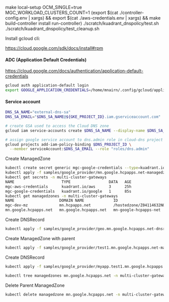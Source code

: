 
make local-setup OCM_SINGLE=true MGC_WORKLOAD_CLUSTERS_COUNT=1
(export $(cat ./controller-config.env | xargs) && export $(cat ./aws-credentials.env | xargs) && make build-controller install run-controller)
./scratch/kuadrant_dnspolicy/test.sh
./scratch/kuadrant_dnspolicy/test_cleanup.sh




Install gcloud cli:

https://cloud.google.com/sdk/docs/install#rpm

#### ADC (Application Default Credentials)

https://cloud.google.com/docs/authentication/application-default-credentials

```bash
gcloud auth application-default login
export GOOGLE_APPLICATION_CREDENTIALS=/home/mnairn/.config/gcloud/application_default_credentials.json
```

#### Service account

```bash
DNS_SA_NAME="external-dns-sa"
DNS_SA_EMAIL="$DNS_SA_NAME@${GKE_PROJECT_ID}.iam.gserviceaccount.com"

# create GSA used to access the Cloud DNS zone
gcloud iam service-accounts create $DNS_SA_NAME --display-name $DNS_SA_NAME

# assign google service account to dns.admin role in cloud-dns project
gcloud projects add-iam-policy-binding $DNS_PROJECT_ID \
  --member serviceAccount:$DNS_SA_EMAIL --role "roles/dns.admin"
```

Create ManagedZone

```bash
kubectl create secret generic mgc-google-credentials --type=kuadrant.io/google --from-file=GOOGLE=/home/mnairn/.config/gcloud/application_default_credentials.json --from-literal=PROJECT_ID=it-cloud-gcp-rd-midd-san -n multi-cluster-gateways
kubectl apply -f samples/google_provider/mn.google.hcpapps.net-managedzone.yaml -n multi-cluster-gateways
kubectl get secrets -n multi-cluster-gateways
NAME                     TYPE                 DATA   AGE
mgc-aws-credentials      kuadrant.io/aws      3      25h
mgc-google-credentials   kuadrant.io/google   1      85s
kubectl get managedzones -n multi-cluster-gateways
NAME                    DOMAIN NAME             ID                                  RECORD COUNT   NAMESERVERS                                                                                                                             READY
mgc-dev-mz              mn.hcpapps.net          /hostedzone/Z04114632NOABXYWH93QU   8              ["ns-2005.awsdns-58.co.uk","ns-627.awsdns-14.net","ns-1160.awsdns-17.org","ns-263.awsdns-32.com"]                                       True
mn.google.hcpapps.net   mn.google.hcpapps.net   mn-google-hcpapps-net               -1             ["ns-cloud-e4.googledomains.com.","ns-cloud-e4.googledomains.com.","ns-cloud-e4.googledomains.com.","ns-cloud-e4.googledomains.com."]   True
```

Create DNSRecord

```bash
kubectl apply -f samples/google_provider/geo.mn.google.hcpapps.net-dnsrecord.yaml -n multi-cluster-gateways
```

Create ManagedZone with parent
```bash
kubectl apply -f samples/google_provider/test1.mn.google.hcpapps.net-managedzone.yaml -n multi-cluster-gateways
```

Create DNSRecord

```bash
kubectl apply -f samples/google_provider/myapp.test1.mn.google.hcpapps.net-dnsrecord.yaml -n multi-cluster-gateways
```

```bash
kubectl tree managedzones mn.google.hcpapps.net -n multi-cluster-gateways
```

Delete Parent ManagedZone
```bash
kubectl delete managedzone mn.google.hcpapps.net -n multi-cluster-gateways --cascade=foreground
```